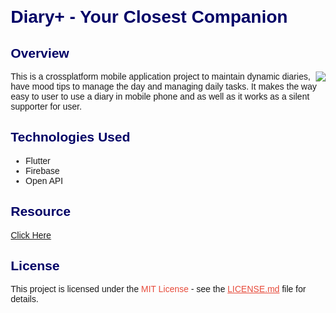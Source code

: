 
<html lang="en">
<body style="font-family: 'Arial', sans-serif; margin: 20px;">

  <h1 style="color: #000066;">Diary+ - Your Closest Companion</h1>

  <h2 style="color: #000066;">Overview</h2>
  <img src ="https://tse1.mm.bing.net/th?id=OIP.1VJKfDu_CCGShGGKAKE9RAHaE8&pid=Api&P=0&h=220" align="right"/>

  <p>This is a crossplatform mobile application project to maintain dynamic diaries, have mood tips to manage the day and managing daily tasks. It makes the way easy to user to use a diary in mobile phone and as well as it works as a silent supporter for user.</p>


  <h2 style="color: #000066;">Technologies Used</h2>
<ul>
    <li>Flutter</li>
    <li>Firebase</li>
    <li>Open API</li>
  </ul>

  <h2 style="color: #000066;">Resource</h2>
  <a href="https://github.com/IyenshiAUT/Diary-Mobile-Application">Click Here</a>


  <h2 style="color: #000066;">License</h2>

  <p>This project is licensed under the <span style="color: #e74c3c;">MIT License</span> - see the <a href="LICENSE.md" style="color: #e74c3c;">LICENSE.md</a> file for details.</p>

  

</body>
</html>
